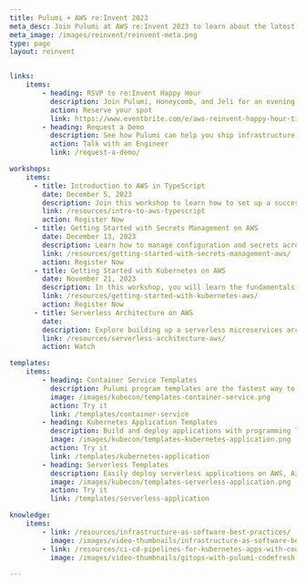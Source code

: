 ```yaml
---
title: Pulumi + AWS re:Invent 2023
meta_desc: Join Pulumi at AWS re:Invent 2023 to learn about the latest developments in infrastructure as code. Meet us at booth 779, November 27-December 1.
meta_image: /images/reinvent/reinvent-meta.png
type: page
layout: reinvent


links:
    items:
        - heading: RSVP to re:Invent Happy Hour
          description: Join Pulumi, Honeycomb, and Jeli for an evening of light fare, libations, and conversations.<br><b>Limited Spots Remaining</b><br/>November 29, 7:00pm PT at minus5 ICEBAR.
          action: Reserve your spot
          link: https://www.eventbrite.com/e/aws-reinvent-happy-hour-tickets-748706831287?aff=AWSPulumi
        - heading: Request a Demo
          description: See how Pulumi can help you ship infrastructure faster, and manage your AWS resources at scale. Ready for a change?
          action: Talk with an Engineer
          link: /request-a-demo/

workshops:
    items:
      - title: Introduction to AWS in TypeScript
        date: December 5, 2023
        description: Join this workshop to learn how to set up a successful Infrastructure as Code in TypeScript to provision and manage AWS at scale, using Pulumi.
        link: /resources/intro-to-aws-typescript
        action: Register Now
      - title: Getting Started with Secrets Management on AWS
        date: December 13, 2023
        description: Learn how to manage configuration and secrets across all of your AWS environments with Pulumi ESC and AWS Secrets Manager.
        link: /resources/getting-started-with-secrets-management-aws/
        action: Register Now
      - title: Getting Started with Kubernetes on AWS
        date: November 21, 2023
        description: In this workshop, you will learn the fundamentals of setting up EKS clusters on AWS through guided exercises using Pulumi.
        link: /resources/getting-started-with-kubernetes-aws/
        action: Register Now
      - title: Serverless Architecture on AWS
        date:
        description: Explore building up a serverless microservices architecture on AWS using infrastructure as code, cloud engineering principles, and TypeScript.
        link: /resources/serverless-architecture-aws/
        action: Watch

templates:
    items:
        - heading: Container Service Templates
          description: Pulumi program templates are the fastest way to deploy container services on AWS, Azure, or Google Cloud Platform.
          image: /images/kubecon/templates-container-service.png
          action: Try it
          link: /templates/container-service
        - heading: Kubernetes Application Templates
          description: Build and deploy applications with programming languages and deploying them to your Kubernetes clusters.
          image: /images/kubecon/templates-kubernetes-application.png
          action: Try it
          link: /templates/kubernetes-application
        - heading: Serverless Templates
          description: Easily deploy serverless applications on AWS, Azure, or Google Cloud Platform with Pulumi Serverless Application templates.
          image: /images/kubecon/templates-serverless-application.png
          action: Try it
          link: /templates/serverless-application

knowledge:
    items:
        - link: /resources/infrastructure-as-software-best-practices/
          image: /images/video-thumbnails/infrastructure-as-software-best-practices-thumbnail.png
        - link: /resources/ci-cd-pipelines-for-kubernetes-apps-with-codefresh/
          image: /images/video-thumbnails/gitops-with-pulumi-codefresh-thumbnail.png

---
```


